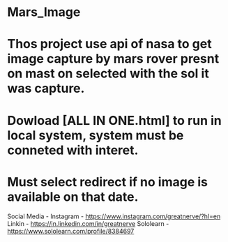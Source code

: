 # Mars_Image
# Thos project use api of nasa to get image capture by mars rover presnt on mast on selected with the sol it was capture.
# Dowload [ALL IN ONE.html] to run in local system, system must be conneted with interet.
# Must select redirect if no image is available on that date.

Social Media - 
Instagram - https://www.instagram.com/greatnerve/?hl=en
Linkin - https://in.linkedin.com/in/greatnerve
Sololearn - https://www.sololearn.com/profile/8384697
